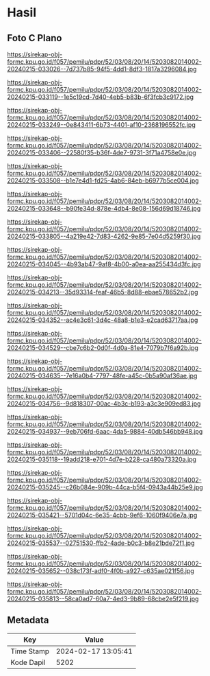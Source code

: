 # Hasil

## Foto C Plano

https://sirekap-obj-formc.kpu.go.id/f057/pemilu/pdpr/52/03/08/20/14/5203082014002-20240215-033026--7d737b85-94f5-4dd1-8df3-1817a3296084.jpg

https://sirekap-obj-formc.kpu.go.id/f057/pemilu/pdpr/52/03/08/20/14/5203082014002-20240215-033119--1e5c19cd-7d40-4eb5-b83b-6f3fcb3c9172.jpg

https://sirekap-obj-formc.kpu.go.id/f057/pemilu/pdpr/52/03/08/20/14/5203082014002-20240215-033249--0e843411-6b73-4401-af10-2368196552fc.jpg

https://sirekap-obj-formc.kpu.go.id/f057/pemilu/pdpr/52/03/08/20/14/5203082014002-20240215-033406--22580f35-b36f-4de7-9731-3f71a4758e0e.jpg

https://sirekap-obj-formc.kpu.go.id/f057/pemilu/pdpr/52/03/08/20/14/5203082014002-20240215-033508--b1e7e4d1-fd25-4ab6-84eb-b6977b5ce004.jpg

https://sirekap-obj-formc.kpu.go.id/f057/pemilu/pdpr/52/03/08/20/14/5203082014002-20240215-033648--b90fe34d-878e-4db4-8e08-156d69d18746.jpg

https://sirekap-obj-formc.kpu.go.id/f057/pemilu/pdpr/52/03/08/20/14/5203082014002-20240215-033805--4a219e42-7d83-4262-9e85-7e04d5259f30.jpg

https://sirekap-obj-formc.kpu.go.id/f057/pemilu/pdpr/52/03/08/20/14/5203082014002-20240215-034045--4b93ab47-9af8-4b00-a0ea-aa255434d3fc.jpg

https://sirekap-obj-formc.kpu.go.id/f057/pemilu/pdpr/52/03/08/20/14/5203082014002-20240215-034213--35d93314-feaf-46b5-8d88-ebae578652b2.jpg

https://sirekap-obj-formc.kpu.go.id/f057/pemilu/pdpr/52/03/08/20/14/5203082014002-20240215-034352--ac4e3c61-3d4c-48a8-b1e3-e2cad63717aa.jpg

https://sirekap-obj-formc.kpu.go.id/f057/pemilu/pdpr/52/03/08/20/14/5203082014002-20240215-034529--cbe7c6b2-0d0f-4d0a-81e4-7079b7f6a92b.jpg

https://sirekap-obj-formc.kpu.go.id/f057/pemilu/pdpr/52/03/08/20/14/5203082014002-20240215-034635--7e16a0b4-7797-48fe-a45c-0b5a90af36ae.jpg

https://sirekap-obj-formc.kpu.go.id/f057/pemilu/pdpr/52/03/08/20/14/5203082014002-20240215-034756--9d818307-00ac-4b3c-b193-a3c3e909ed83.jpg

https://sirekap-obj-formc.kpu.go.id/f057/pemilu/pdpr/52/03/08/20/14/5203082014002-20240215-034937--9eb706fd-6aac-4da5-9884-40db546bb948.jpg

https://sirekap-obj-formc.kpu.go.id/f057/pemilu/pdpr/52/03/08/20/14/5203082014002-20240215-035118--19add218-e701-4d7e-b228-ca480a73320a.jpg

https://sirekap-obj-formc.kpu.go.id/f057/pemilu/pdpr/52/03/08/20/14/5203082014002-20240215-035245--c26b084e-909b-44ca-b5f4-0943a44b25e9.jpg

https://sirekap-obj-formc.kpu.go.id/f057/pemilu/pdpr/52/03/08/20/14/5203082014002-20240215-035421--5701d04c-6e35-4cbb-9ef6-1060f9406e7a.jpg

https://sirekap-obj-formc.kpu.go.id/f057/pemilu/pdpr/52/03/08/20/14/5203082014002-20240215-035537--02751530-ffb2-4ade-b0c3-b8e21bde72f1.jpg

https://sirekap-obj-formc.kpu.go.id/f057/pemilu/pdpr/52/03/08/20/14/5203082014002-20240215-035652--038c173f-adf0-4f0b-a927-c635ae021f56.jpg

https://sirekap-obj-formc.kpu.go.id/f057/pemilu/pdpr/52/03/08/20/14/5203082014002-20240215-035813--58ca0ad7-60a7-4ed3-9b89-68cbe2e5f219.jpg


## Metadata

| Key        | Value               |
| ---------- | ------------------- |
| Time Stamp | 2024-02-17 13:05:41 |
| Kode Dapil | 5202                |



